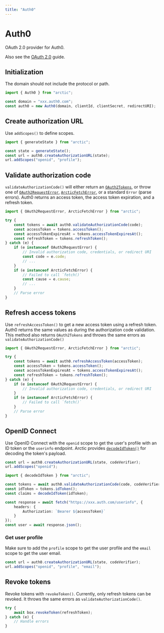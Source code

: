 ```yaml
---
title: "Auth0"
---
```


# Auth0

OAuth 2.0 provider for Auth0.

Also see the [OAuth 2.0](/guides/oauth2) guide.

## Initialization

The domain should not include the protocol or path.

```ts
import { Auth0 } from "arctic";

const domain = "xxx.auth0.com";
const auth0 = new Auth0(domain, clientId, clientSecret, redirectURI);
```

## Create authorization URL

Use `addScopes()` to define scopes.

```ts
import { generateState } from "arctic";

const state = generateState();
const url = auth0.createAuthorizationURL(state);
url.addScopes("openid", "profile");
```

## Validate authorization code

`validateAuthorizationCode()` will either return an [`OAuth2Tokens`](/reference/main/OAuth2Tokens), or throw one of [`OAuth2RequestError`](/reference/main/OAuth2RequestError), [`ArcticFetchError`](/reference/main/ArcticFetchError), or a standard `Error` (parse errors). Auth0 returns an access token, the access token expiration, and a refresh token.

```ts
import { OAuth2RequestError, ArcticFetchError } from "arctic";

try {
	const tokens = await auth0.validateAuthorizationCode(code);
	const accessToken = tokens.accessToken();
	const accessTokenExpiresAt = tokens.accessTokenExpiresAt();
	const refreshToken = tokens.refreshToken();
} catch (e) {
	if (e instanceof OAuth2RequestError) {
		// Invalid authorization code, credentials, or redirect URI
		const code = e.code;
		// ...
	}
	if (e instanceof ArcticFetchError) {
		// Failed to call `fetch()`
		const cause = e.cause;
		// ...
	}
	// Parse error
}
```

## Refresh access tokens

Use `refreshAccessToken()` to get a new access token using a refresh token. Auth0 returns the same values as during the authorization code validation. This method also returns `OAuth2Tokens` and throws the same errors as `validateAuthorizationCode()`

```ts
import { OAuth2RequestError, ArcticFetchError } from "arctic";

try {
	const tokens = await auth0.refreshAccessToken(accessToken);
	const accessToken = tokens.accessToken();
	const accessTokenExpiresAt = tokens.accessTokenExpiresAt();
	const refreshToken = tokens.refreshToken();
} catch (e) {
	if (e instanceof OAuth2RequestError) {
		// Invalid authorization code, credentials, or redirect URI
	}
	if (e instanceof ArcticFetchError) {
		// Failed to call `fetch()`
	}
	// Parse error
}
```

## OpenID Connect

Use OpenID Connect with the `openid` scope to get the user's profile with an ID token or the `userinfo` endpoint. Arctic provides [`decodeIdToken()`](/reference/main/decodeIdToken) for decoding the token's payload.

```ts
const url = auth0.createAuthorizationURL(state, codeVerifier);
url.addScopes("openid");
```

```ts
import { decodeIdToken } from "arctic";

const tokens = await auth0.validateAuthorizationCode(code, codeVerifier);
const idToken = tokens.idToken();
const claims = decodeIdToken(idToken);
```

```ts
const response = await fetch("https://xxx.auth.com/userinfo", {
	headers: {
		Authorization: `Bearer ${accessToken}`
	}
});
const user = await response.json();
```

### Get user profile

Make sure to add the `profile` scope to get the user profile and the `email` scope to get the user email.

```ts
const url = auth0.createAuthorizationURL(state, codeVerifier);
url.addScopes("openid", "profile", "email");
```

## Revoke tokens

Revoke tokens with `revokeToken()`. Currently, only refresh tokens can be revoked. It throws the same errors as `validateAuthorizationCode()`.

```ts
try {
	await box.revokeToken(refreshToken);
} catch (e) {
	// Handle errors
}
```
